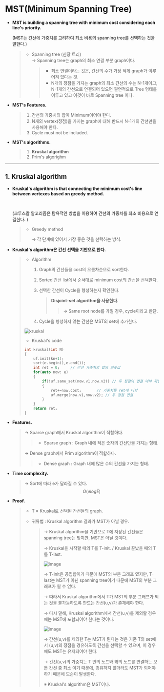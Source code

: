 # MST(Minimum Spanning Tree)

- **MST is building a spanning tree with minimum cost considering each line's priority.** 

  (MST는 간선에 가중치를 고려하여 최소 비용의 spanning tree를 선택하는 것을 말한다.)

  > - Spanning tree (신장 트리)
  >   <br>→ Spanning tree는 graph의 최소 연결 부분 graph이다.
  >
  >   > - 최소 연결이라는 것은, 간선의 수가 가장 적게 graph가 이루어져 있다는 것.
  >   > - N개의 정점을 가지는 graph의 최소 간선의 수는 N-1개이고, N-1개의 간선으로 연결되어 있으면 필연적으로 Tree 형태를 이루고 있고 이것이 바로 Spanning tree 이다.
  
- **MST's Features.**

  > 1. 간선의 가중치의 합이 Minimum이어야 한다.
  > 2. N개의 vertex(정점)을 가지는 graph에 대해 반드시 N-1개의 간선만을 사용해야 한다.
  > 3. Cycle must not be included.

- **MST's algorithms.**

  > 1. **Kruskal algorithm**
  > 2. Prim's algorighm

------

## 1. Kruskal algorithm

- **Kruskal's algorithm is that connecting the minimum cost's line between vertexes based on greedy method.**

  <br>

  (크루스칼 알고리즘은 탐욕적인 방법을 이용하여 간선의 가중치를 최소 비용으로 연결한다. )

  > * Greedy method
  >
  >   → 각 단계에 있어서 가장 좋은 것을 선택하는 방식.

- **Kruskal's algorithm은 간선 선택을 기반으로 한다.**

  > - Algorithm
  >
  >   1. Graph의 간선들을 cost의 오름차순으로 sort한다.
  >
  >   2. Sorted 간선 list에서 순서대로 minimum cost의 간선을 선택한다.
  >
  >   3. 선택한 간선이 Cycle을 형성하는지 확인한다.
  >
  >      > **Disjoint-set algorithm을 사용한다.**
  >      >
  >      > > → Same root node를 가질 경우, cycle이라고 판단.
  >
  >   4. Cycle을 형성하지 않는 간선은 MST의 set에 추가한다.
  >
  > ![kruskal](https://user-images.githubusercontent.com/23169707/52745869-06aacc00-2f95-11e9-8869-7bdb21f19361.png)
  >
  >
  >
  > - Kruskal's code
  >
  > ```c++
  > int kruskal(int N)
  > {
  >     uf.init(kn+1);
  >     sort(e.begin(),e.end());
  >     int ret = 0;     // 간선 가중치의 합의 최솟값
  >     for(auto now: e)
  >     {
  >         if(!uf.same_set(now.v1,now.v2))	// 두 정점의 연결 여부 확인
  >         { 
  >             ret+=now.cost;       // 가중치를 ret에 더함
  >             uf.merge(now.v1,now.v2); // 두 정점 연결
  >         }
  >     }
  >     return ret;
  > }
  > ```

- **Features.**

  > → Sparse graph에서 Kruskal algorithm이 적합하다.
  >
  > > * Sparse graph : Graph 내에 적은 숫자의 간선만을 가지는 형태.
  >
  > → Dense graph에서 Prim algorithm이 적합하다.
  >
  > > * Dense graph : Graph 내에 많은 수의 간선을 가지는 형태.

- **Time complexity.**

  > → Sort에 따라 e가 달라질 수 있다.
  > $$
  > O(e logE)
  > $$
  >

- **Proof.**

  > - T = Kruskal로 선택된 간선들의 graph.
  >
  > - 귀류법 : Kruskal algorithm 결과가 MST가 아닐 경우.
  >
  >   > → Kruskal algorithm을 기반으로 T에 저장된 간선들은 spanning tree는 맞지만, MST은 아닐 것이다.
  >   >
  >   > → Kruskal을 시작할 때의 T를 T-init. / Kruskal 끝났을 때의 T를 T-last.
  >   >
  >   > ![image](https://user-images.githubusercontent.com/23169707/52042011-e38e1000-24f0-11e9-947f-832ca7ff3eaa.png)
  >   >
  >   > → T-init은 공집합이기 때문에 MST의 부분 그래프 였지만, T-last는 MST가 아닌 spanning tree이기 때문에 MST의 부분 그래프가 될 수 없다.
  >   >
  >   > → 따라서 Kruskal algorithm에서 T가 MST의 부분 그래프가 되는 것을 불가능하도록 만드는 간선(u,v)가 존재해야 한다.
  >   >
  >   > → 다시 말해, Kruskal algorithm에서 간선(u,v)를 제외할 경우에는 MST에 포함되어야 한다는 것이다.
  >   >
  >   > ![image](https://user-images.githubusercontent.com/23169707/52042126-38318b00-24f1-11e9-8b70-0e723b69ccfd.png)
  >   >
  >   > → 간선(u,v)를 제외한 T는 MST가 된다는 것은 기존 T의 set에서 (u,v)의 정점을 경유하도록 간선을 선택할 수 있으며, 이 경우에도 MST는 유지되어야 한다.
  >   >
  >   > → 간선(u,v)의 가중치는 T 안의 노드와 밖의 노드를 연결하는 모든 간선 중 최소 이기 때문에, 경유하지 않더라도 MST가 되어야 하기 때문에 모순이 발생한다.
  >   >
  >   > ※ Kruskal's algorithm은 MST이다.

